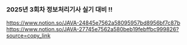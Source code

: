 ### 2025년 3회차 정보처리기사 실기 대비 ‼️

https://www.notion.so/JAVA-24845e7562a58095957bd8956bf7c87b
https://www.notion.so/JAVA-27745e7562a580beb19febffbc999826?source=copy_link
